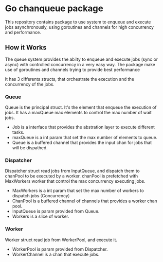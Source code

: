 # Go chanqueue package

This repository contains package to use system to enqueue and execute jobs asynchronously, 
using goroutines and channels for high concurrency and performance.

## How it Works

The queue system provides the abilty to enqueue and execute jobs (sync or async) with 
controlled concurrency in a very easy way. The package make use of goroutines and channels 
trying to provide best performance 

It has 3 differents structs, that orchestrate the execution and the concurrency of the jobs.

### Queue

Queue is the principal struct. It's the element that enqueue the execution of jobs. It has
a maxQueue max elements to control the max number of wait jobs.

* Job is a interface that provides the abstration layer to execute different tasks.
* maxQueue is a int param that set the max number of elements to queue.  
* Queue is a buffered channel that provides the input chan for jobs that will be dispathed. 

### Dispatcher

Dispatcher struct read jobs from InputQueue, and dispatch them to chanPool to be executed by
a worker. chanPool is prefetched with MaxWorkers worker that control the max concurrency 
executing jobs.

* MaxWorkers is a int param that set the max number of workers to dispatch jobs (Concurrency)  
* ChanPool is a buffered channel of channels that provides a worker chan pool. 
* InputQueue is param provided from Queue.
* Workers is a slice of worker.

### Worker

Worker struct read job from WorkerPool, and execute it. 

* WorkerPool is param provided from Dispatcher.
* WorkerChannel is a chan that execute jobs.




